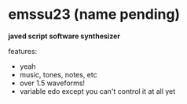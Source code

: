 # emssu23 (name pending)
**javed script software synthesizer**

features:
 - yeah
 - music, tones, notes, etc
 - over 1.5 waveforms!
 - variable edo except you can't control it at all yet